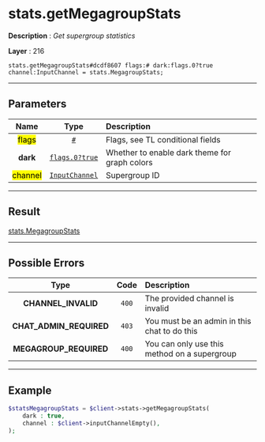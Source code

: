 # stats.getMegagroupStats

**Description** : *Get supergroup statistics*

**Layer** : 216

```tl
stats.getMegagroupStats#dcdf8607 flags:# dark:flags.0?true channel:InputChannel = stats.MegagroupStats;
```

---

## Parameters

| Name | Type | Description |
| :---: | :---: | :--- |
| <mark>flags</mark> | [`#`](type/#) | Flags, see TL conditional fields |
| **dark** | [`flags.0?true`](type/true) | Whether to enable dark theme for graph colors |
| <mark>channel</mark> | [`InputChannel`](type/InputChannel) | Supergroup ID |

---

## Result

[stats.MegagroupStats](type/stats.MegagroupStats)

---

## Possible Errors

| Type | Code | Description |
| :---: | :---: | :--- |
| **CHANNEL_INVALID** | `400` | The provided channel is invalid |
| **CHAT_ADMIN_REQUIRED** | `403` | You must be an admin in this chat to do this |
| **MEGAGROUP_REQUIRED** | `400` | You can only use this method on a supergroup |

---

## Example

```php
$statsMegagroupStats = $client->stats->getMegagroupStats(
	dark : true,
	channel : $client->inputChannelEmpty(),
);
```